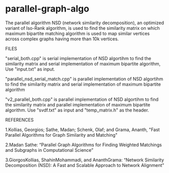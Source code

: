 # parallel-graph-algo

The parallel algorithm NSD (network similarity decomposition),
an optimized variant of Iso-Rank algorithm, is used to find the similarity matrix on which maximum bipartite matching algorithm
is used to map similar vertices across complex graphs having more than 10k vertices. 

FILES

"serial_both.cpp" is serial implementation of NSD algortihm to find the similarity matrix and serial implementation
of maximum bipartite algorithm, Use "input.txt" as input.

"parallel_nsd_serial_match.cpp" is parallel implementation of NSD algortihm to find the similarity matrix and serial implementation
of maximum bipartite algorithm

"v2_parallel_both.cpp" is parallel implementation of NSD algortihm to find the similarity matrix and parallel implementation
of maximum bipartite algorithm. Use "svdf.txt" as input and "temp_matrix.h" as the header.


REFERENCES

1.Kollias, Georgios; Sathe, Madan; Schenk, Olaf; and Grama, Ananth, "Fast Parallel Algorithms for Graph Similarity and Matching"

2.Madan Sathe: “Parallel Graph Algorithms for Finding Weighted Matchings and Subgraphs in Computational Science”

3.GiorgosKollias, ShahinMohammadi, and AnanthGrama: “Network Similarity Decomposition (NSD): A Fast and Scalable Approach to Network Alignment”
